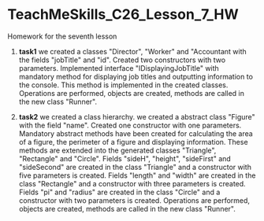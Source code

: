 # TeachMeSkills_C26_Lesson_7_HW
Homework for the seventh lesson

1. **task1** we created a classes "Director", "Worker" and "Accountant with the fields "jobTitle" and "id". Created two constructors with two parameters. Implemented interface "IDisplayingJobTitle" with mandatory method for displaying job titles and outputting information to the console. This method is implemented in the created classes. Operations are performed, objects are created, methods are called in the new class "Runner".
   
3. **task2** we created a class hierarchy. we created a abstract class "Figure" with the field "name". Created one constructor with one parameters. Mandatory abstract methods have been created for calculating the area of ​​a figure, the perimeter of a figure and displaying information. These methods are extended into the generated classes "Triangle", "Rectangle" and "Circle". Fields "sideH", "height", "sideFirst" and "sideSecond" are created in the class "Triangle" and a constructor with five parameters is created. Fields "length" and "width" are created in the class "Rectangle" and a constructor with three parameters is created. Fields "pi" and "radius" are created in the class "Circle" and a constructor with two parameters is created. Operations are performed, objects are created, methods are called in the new class "Runner".
